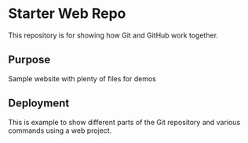 # Starter Web Repo

This repository is for showing how Git and GitHub work together.

## Purpose

Sample website with plenty of files for demos

## Deployment

This is example to show different parts of the Git repository and various commands using a web project.
